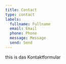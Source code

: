 ```yaml
---
title: Contact
type: contact
labels:
  fullname: Fullname
  email: Email
  phone: Phone
  message: Message
  send: Send
---
```


this is das Kontaktformular